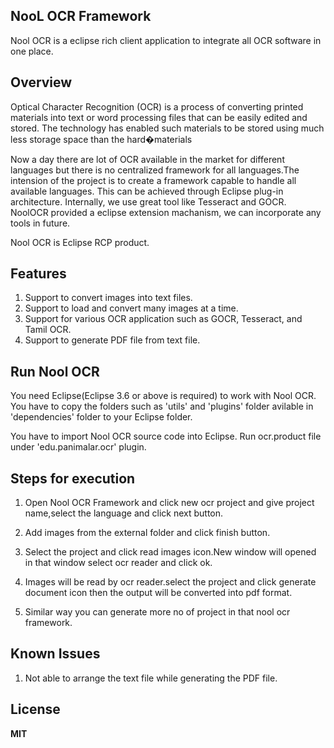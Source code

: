 NooL OCR Framework
------------------

Nool OCR is a eclipse rich client application to integrate all OCR software in one place.

Overview
---------

Optical Character Recognition (OCR) is a process of converting printed 
materials into text or word processing files that can be easily edited and stored. 
The technology has enabled such materials to be stored using much less storage 
space than the hard�materials

Now a day there are lot of OCR available in the market for different languages
but there is no centralized framework for all languages.The intension of the project
is to create a framework capable to handle all available languages. This can be achieved
through Eclipse plug-in architecture. Internally, we use great tool like Tesseract and 
GOCR. NoolOCR provided a eclipse extension machanism, we can incorporate any tools in future.

Nool OCR is Eclipse RCP product.

Features
---------

1. Support to convert images into text files.
2. Support to load and convert many images at a time.
3. Support for various OCR application such as GOCR, Tesseract, and Tamil OCR.
4. Support to generate PDF file from text file.

Run Nool OCR
------------

You need Eclipse(Eclipse 3.6 or above is required) to work with Nool OCR.
You have to copy the folders such as 'utils' and 'plugins' folder avilable in 'dependencies' folder
to your Eclipse folder.

You have to import Nool OCR source code into Eclipse. Run ocr.product file under 'edu.panimalar.ocr' plugin.


Steps for execution
--------------------

1. Open Nool OCR Framework and click new ocr project and give project name,select the language and click next button.

2. Add images from the  external folder and click finish button.

3. Select the project and click read images icon.New window will opened in that window select ocr reader and click ok.

4. Images will be read by ocr reader.select the project and click generate document icon then the output will be converted into pdf format.

5. Similar way you can generate more no of project in that nool ocr framework.


Known Issues
-------------

1. Not able to arrange the text file while generating the PDF file.

License
-------
**MIT**


